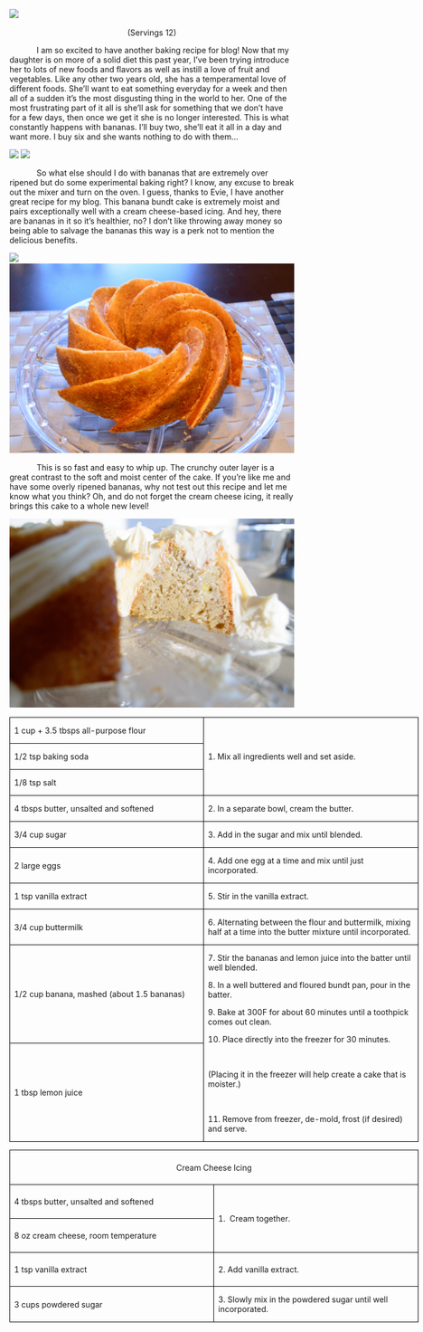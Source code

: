 ![](assets/images/2016/02/20151111-DSC_4754.jpg)
<p align=center style='text-align:center'><span>(Servings 12)</span></p>

<p style='text-indent:.5in'><span>I
am so excited to have another baking recipe for blog! Now that my daughter is
on more of a solid diet this past year, I’ve been trying introduce her to lots
of new foods and flavors as well as instill a love of fruit and vegetables.
Like any other two years old, she has a temperamental love of different foods. She’ll
want to eat something everyday for a week and then all of a sudden it’s the
most disgusting thing in the world to her. One of the most frustrating part of
it all is she’ll ask for something that we don’t have for a few days, then once
we get it she is no longer interested. This is what constantly happens with
bananas. I’ll buy two, she’ll eat it all in a day and want more. I buy six and
she wants nothing to do with them…</span></p>

![](assets/images/2016/02/20151111-DSC_4723.jpg)
![](assets/images/2016/02/20151111-DSC_4720.jpg)

<p style='text-indent:.5in'><span>So
what else should I do with bananas that are extremely over ripened but do some
experimental baking right? I know, any excuse to break out the mixer and turn
on the oven. I guess, thanks to Evie, I have another great recipe for my blog.
This banana bundt cake is extremely moist and pairs exceptionally well with a
cream cheese-based icing. And hey, there are bananas in it so it’s healthier,
no? I don’t like throwing away money so being able to salvage the bananas this
way is a perk not to mention the delicious benefits.&nbsp; </span></p>

![](assets/images/2016/02/20151111-DSC_4724.jpg)
![](assets/images/2016/02/20151111-DSC_4747.jpg)

<p style='text-indent:.5in'><span>This
is so fast and easy to whip up. The crunchy outer layer is a great contrast to
the soft and moist center of the cake. If you’re like me and have some overly
ripened bananas, why not test out this recipe and let me know what you think?
Oh, and do not forget the cream cheese icing, it really brings this cake to a
whole new level!</span></p>

![](assets/images/2016/02/20151112-DSC_4788.jpg)

<table class=MsoTableGrid border=1 cellspacing=0 cellpadding=0 width=543
 style='width:543.1pt;border-collapse:collapse;border:none'>
 <tr style='height:26.8pt'>
  <td width=257 style='width:257.4pt;border:solid windowtext 1.0pt;padding:
  0in 5.4pt 0in 5.4pt;height:26.8pt'>
  <p><span>1 cup + 3.5 tbsps
  all-purpose flour</span></p>
  </td>
  <td width=286 rowspan=3 style='width:285.7pt;border:solid windowtext 1.0pt;
  border-left:none;padding:0in 5.4pt 0in 5.4pt;height:26.8pt'>
  <p><span>1. Mix all ingredients
  well and set aside.</span></p>
  </td>
 </tr>
 <tr style='height:26.8pt'>
  <td width=257 style='width:257.4pt;border:solid windowtext 1.0pt;border-top:
  none;padding:0in 5.4pt 0in 5.4pt;height:26.8pt'>
  <p><span>1/2 tsp baking soda</span></p>
  </td>
 </tr>
 <tr style='height:26.8pt'>
  <td width=257 style='width:257.4pt;border:solid windowtext 1.0pt;border-top:
  none;padding:0in 5.4pt 0in 5.4pt;height:26.8pt'>
  <p><span>1/8 tsp salt</span></p>
  </td>
 </tr>
 <tr style='height:26.8pt'>
  <td width=257 style='width:257.4pt;border:solid windowtext 1.0pt;border-top:
  none;padding:0in 5.4pt 0in 5.4pt;height:26.8pt'>
  <p><span>4 tbsps butter, unsalted
  and softened</span></p>
  </td>
  <td width=286 style='width:285.7pt;border-top:none;border-left:none;
  border-bottom:solid windowtext 1.0pt;border-right:solid windowtext 1.0pt;
  padding:0in 5.4pt 0in 5.4pt;height:26.8pt'>
  <p><span>2. In a separate bowl,
  cream the butter.</span></p>
  </td>
 </tr>
 <tr style='height:26.8pt'>
  <td width=257 style='width:257.4pt;border:solid windowtext 1.0pt;border-top:
  none;padding:0in 5.4pt 0in 5.4pt;height:26.8pt'>
  <p><span>3/4 cup sugar</span></p>
  </td>
  <td width=286 style='width:285.7pt;border-top:none;border-left:none;
  border-bottom:solid windowtext 1.0pt;border-right:solid windowtext 1.0pt;
  padding:0in 5.4pt 0in 5.4pt;height:26.8pt'>
  <p><span>3. Add in the sugar and
  mix until blended.</span></p>
  </td>
 </tr>
 <tr style='height:26.8pt'>
  <td width=257 style='width:257.4pt;border:solid windowtext 1.0pt;border-top:
  none;padding:0in 5.4pt 0in 5.4pt;height:26.8pt'>
  <p><span>2 large eggs</span></p>
  </td>
  <td width=286 style='width:285.7pt;border-top:none;border-left:none;
  border-bottom:solid windowtext 1.0pt;border-right:solid windowtext 1.0pt;
  padding:0in 5.4pt 0in 5.4pt;height:26.8pt'>
  <p><span>4. Add one egg at a time and
  mix until just incorporated.</span></p>
  </td>
 </tr>
 <tr style='height:26.8pt'>
  <td width=257 style='width:257.4pt;border:solid windowtext 1.0pt;border-top:
  none;padding:0in 5.4pt 0in 5.4pt;height:26.8pt'>
  <p><span>1 tsp vanilla extract</span></p>
  </td>
  <td width=286 style='width:285.7pt;border-top:none;border-left:none;
  border-bottom:solid windowtext 1.0pt;border-right:solid windowtext 1.0pt;
  padding:0in 5.4pt 0in 5.4pt;height:26.8pt'>
  <p><span>5. Stir in the vanilla
  extract.</span></p>
  </td>
 </tr>
 <tr style='height:26.8pt'>
  <td width=257 style='width:257.4pt;border:solid windowtext 1.0pt;border-top:
  none;padding:0in 5.4pt 0in 5.4pt;height:26.8pt'>
  <p><span>3/4 cup buttermilk</span></p>
  </td>
  <td width=286 style='width:285.7pt;border-top:none;border-left:none;
  border-bottom:solid windowtext 1.0pt;border-right:solid windowtext 1.0pt;
  padding:0in 5.4pt 0in 5.4pt;height:26.8pt'>
  <p><span>6. Alternating between the
  flour and buttermilk, mixing half at a time into the butter mixture until
  incorporated.</span></p>
  </td>
 </tr>
 <tr style='height:26.8pt'>
  <td width=257 style='width:257.4pt;border:solid windowtext 1.0pt;border-top:
  none;padding:0in 5.4pt 0in 5.4pt;height:26.8pt'>
  <p><span>1/2 cup banana, mashed
  (about 1.5 bananas)</span></p>
  </td>
  <td width=286 rowspan=2 style='width:285.7pt;border-top:none;border-left:
  none;border-bottom:solid windowtext 1.0pt;border-right:solid windowtext 1.0pt;
  padding:0in 5.4pt 0in 5.4pt;height:26.8pt'>
  <p><span>7. Stir the bananas and
  lemon juice into the batter until well blended.</span></p>
  <p><span>8. In a well buttered and
  floured bundt pan, pour in the batter.</span></p>
  <p><span>9. Bake at 300F for about
  60 minutes until a toothpick comes out clean.</span></p>
  <p><span>10. Place directly into
  the freezer for 30 minutes.</span></p>
  <p><span>&nbsp;</span></p>
  <p><span>(Placing it in the freezer
  will help create a cake that is moister.)</span></p>
  <p><span>&nbsp;</span></p>
  <p><span>11. Remove from freezer,
  de-mold, frost (if desired) and serve.</span></p>
  </td>
 </tr>
 <tr style='height:26.8pt'>
  <td width=257 style='width:257.4pt;border:solid windowtext 1.0pt;border-top:
  none;padding:0in 5.4pt 0in 5.4pt;height:26.8pt'>
  <p><span>1 tbsp lemon juice</span></p>
  </td>
 </tr>
</table>

<table class=MsoTableGrid border=1 cellspacing=0 cellpadding=0 width=543
 style='width:543.1pt;border-collapse:collapse;border:none'>
 <tr style='height:44.45pt'>
  <td width=543 colspan=2 style='width:543.1pt;border:solid windowtext 1.0pt;
  padding:0in 5.4pt 0in 5.4pt;height:44.45pt'>
  <p align=center style='text-align:center'><span
 >Cream Cheese Icing</span></p>
  </td>
 </tr>
 <tr style='height:44.45pt'>
  <td width=272 style='width:271.55pt;border:solid windowtext 1.0pt;border-top:
  none;padding:0in 5.4pt 0in 5.4pt;height:44.45pt'>
  <p><span>4 tbsps butter, unsalted
  and softened</span></p>
  </td>
  <td width=272 rowspan=2 style='width:271.55pt;border-top:none;border-left:
  none;border-bottom:solid windowtext 1.0pt;border-right:solid windowtext 1.0pt;
  padding:0in 5.4pt 0in 5.4pt;height:44.45pt'>
  <p><span>1.&nbsp; Cream together.</span></p>
  </td>
 </tr>
 <tr style='height:44.45pt'>
  <td width=272 style='width:271.55pt;border:solid windowtext 1.0pt;border-top:
  none;padding:0in 5.4pt 0in 5.4pt;height:44.45pt'>
  <p><span>8 oz cream cheese, room
  temperature</span></p>
  </td>
 </tr>
 <tr style='height:44.45pt'>
  <td width=272 style='width:271.55pt;border:solid windowtext 1.0pt;border-top:
  none;padding:0in 5.4pt 0in 5.4pt;height:44.45pt'>
  <p><span>1 tsp vanilla extract</span></p>
  </td>
  <td width=272 style='width:271.55pt;border-top:none;border-left:none;
  border-bottom:solid windowtext 1.0pt;border-right:solid windowtext 1.0pt;
  padding:0in 5.4pt 0in 5.4pt;height:44.45pt'>
  <p><span>2. Add vanilla extract.</span></p>
  </td>
 </tr>
 <tr style='height:44.45pt'>
  <td width=272 style='width:271.55pt;border:solid windowtext 1.0pt;border-top:
  none;padding:0in 5.4pt 0in 5.4pt;height:44.45pt'>
  <p><span>3 cups powdered sugar</span></p>
  </td>
  <td width=272 style='width:271.55pt;border-top:none;border-left:none;
  border-bottom:solid windowtext 1.0pt;border-right:solid windowtext 1.0pt;
  padding:0in 5.4pt 0in 5.4pt;height:44.45pt'>
  <p><span>3. Slowly mix in the
  powdered sugar until well incorporated. </span></p>
  </td>
 </tr>
</table>